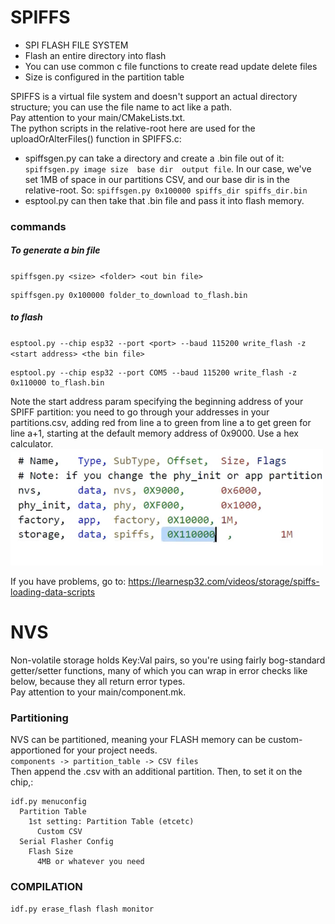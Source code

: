 # SPIFFS
- SPI FLASH FILE SYSTEM
- Flash an entire directory into flash
- You can use common c file functions to create read update delete files
- Size is configured in the partition table

SPIFFS is a virtual file system and doesn't support an actual directory structure; you can use the file name to act like a path.  
Pay attention to your main/CMakeLists.txt.  
The python scripts in the relative-root here are used for the uploadOrAlterFiles() function in SPIFFS.c:  
- spiffsgen.py can take a directory and create a .bin file out of it:
`spiffsgen.py image size  base dir  output file`. In our case, we've set 1MB of space in our partitions CSV, and our base dir is in the relative-root. So: `spiffsgen.py 0x100000 spiffs_dir spiffs_dir.bin`
- esptool.py can then take that .bin file and pass it into flash memory.

### commands
##### To generate a bin file 
`spiffsgen.py <size> <folder> <out bin file>`
```
spiffsgen.py 0x100000 folder_to_download to_flash.bin 
```
##### to flash
`esptool.py --chip esp32 --port <port> --baud 115200 write_flash -z <start address> <the bin file>`
```
esptool.py --chip esp32 --port COM5 --baud 115200 write_flash -z 0x110000 to_flash.bin
```
Note the start address param specifying the beginning address of your SPIFF partition: you need to go through your addresses in your partitions.csv, adding red from line a to green from line a to get green for line a+1, starting at the default memory address of 0x9000. Use a hex calculator.  
<img src="./misc/startAddress.png" style="width:500px">

If you have problems, go to: https://learnesp32.com/videos/storage/spiffs-loading-data-scripts


# NVS
Non-volatile storage holds Key:Val pairs, so you're using fairly bog-standard getter/setter functions, many of which you can wrap in error checks like below, because they all return error types.  
Pay attention to your main/component.mk.


### Partitioning
NVS can be partitioned, meaning your FLASH memory can be custom-apportioned for your project needs.  
`components -> partition_table -> CSV files`  
Then append the .csv with an additional partition. Then, to set it on the chip,:  
``` 
idf.py menuconfig
  Partition Table
    1st setting: Partition Table (etcetc)
      Custom CSV
  Serial Flasher Config
    Flash Size
      4MB or whatever you need
```


### COMPILATION
```
idf.py erase_flash flash monitor
```